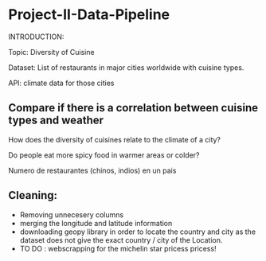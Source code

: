 # Project-II-Data-Pipeline

INTRODUCTION: 

Topic: Diversity of Cuisine

Dataset: List of restaurants in major cities worldwide with cuisine types.

API: climate data for those cities

## Compare if there is a correlation between cuisine types and weather

How does the diversity of cuisines relate to the climate of a city?

Do people eat more spicy food in warmer areas or colder?

Numero de restaurantes (chinos, indios) en un pais

## Cleaning: 
- Removing unnecesery columns
- merging the longitude and latitude information
- downloading geopy library in order to locate the country and city as the dataset does not give the exact country / city of the Location.
- TO DO : webscrapping for the michelin star pricess pricess!
